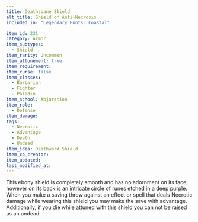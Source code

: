 ```yaml
---
title: Deathsbane Shield
alt_title: Shield of Anti-Necrosis
included_in: "Legendary Hunts: Coastal"

item_id: 231
category: Armor
item_subtypes: 
  - Shield
item_rarity: Uncommon
item_attunement: true
item_requirement: 
item_curse: false
item_classes: 
  - Barbarian
  - Fighter
  - Paladin
item_school: Abjuration
item_role: 
  - Defense
item_damage: 
tags:
  - Necrotic
  - Advantage
  - Death
  - Undead
item_idea: Deathward Shield
item_co_creator: 
item_updated: 
last_modified_at: 
---
```


This ebony shield is completely smooth and has no adornment on its face; however on its back is an intricate circle of runes etched in a deep purple. When you make a saving throw against an effect or spell that deals Necrotic damage while wearing this shield you may make the save with advantage. Additionally, if you die while attuned with this shield you can not be raised as an undead.
